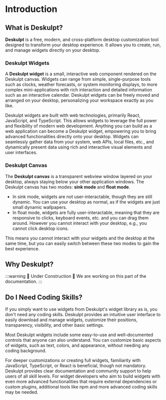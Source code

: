 # Introduction

## What is Deskulpt?

**Deskulpt** is a free, modern, and cross-platform desktop customization tool designed to transform your desktop experience. It allows you to create, run, and manage widgets directly on your desktop.

### Deskulpt Widgets

A **Deskulpt widget** is a small, interactive web component rendered on the Deskulpt canvas. Widgets can range from simple, single-purpose tools such as clocks, weather forecasts, or system monitoring displays, to more complex mini-applications with rich interaction and detailed information such as an interactive calendar. Deskulpt widgets can be freely moved and arranged on your desktop, personalizing your workspace exactly as you like.

Deskulpt widgets are built with web technologies, primarily React, JavaScript, and TypeScript. This allows widgets to leverage the full power and flexibility of modern web development. Anything you can build as a web application can become a Deskulpt widget, empowering you to bring advanced functionalities directly onto your desktop. Widgets can seamlessly gather data from your system, web APIs, local files, etc., and dynamically present data using rich and interactive visual elements and user interfaces.

### Deskulpt Canvas

The **Deskulpt canvas** is a transparent webview window layered on your desktop, always staying below your other application windows. The Deskulpt canvas has two modes: **sink mode** and **float mode**.

- In sink mode, widgets are not user-interactable, though they are still dynamic. You can use your desktop as normal, as if the widgets are just small dynamic wallpapers.
- In float mode, widgets are fully user-interactable, meaning that they are responsive to clicks, keyboard events, etc. and you can drag them around. However you cannot interact with your desktop, e.g., you cannot click desktop icons.

This means you cannot interact with your widgets and the desktop at the same time, but you can easily switch between these two modes to gain the best experience.

## Why Deskulpt?

:::warning 🚧 Under Construction 🚧
We are working on this part of the documentation.
:::

## Do I Need Coding Skills?

If you simply want to use widgets from Deskulpt's widget library as is, you don't need any coding skills. Deskulpt provides an intuitive user interface to easily download and manage widgets, customize their positions, transparency, visibility, and other basic settings.

Most Deskulpt widgets include some easy-to-use and well-documented controls that anyone can also understand. You can customize basic aspects of widgets, such as text, colors, and appearance, without needing any coding background.

For deeper customizations or creating full widgets, familiarity with JavaScript, TypeScript, or React is beneficial, though not mandatory. Deskulpt provides clear documentation and community support to help users of all skill levels. For widget developers who aim to build widgets with even more advanced functionalities that require external dependencies or custom plugins, additional tools like npm and more advanced coding skills may be needed.
